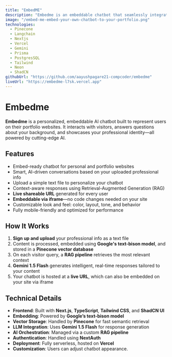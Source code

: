 ```yaml
---
title: "EmbedME"
description: "Embedme is an embeddable chatbot that seamlessly integrates into any portfolio website, effectively representing the user and showcasing their unique professional identity."
image: "/embed-me-embed-your-own-chatbot-to-your-portfolio.png"
technologies:
  - Pinecone
  - Langchain
  - Nextjs
  - Vercel
  - Gemini
  - Prisma
  - PostgresSQL
  - Tailwind
  - Neon
  - ShadCN
githubUrl: "https://github.com/aayushpagare21-compcoder/embedme"
liveUrl: "https://embedme-l7sk.vercel.app"
---
```


# Embedme

**Embedme** is a personalized, embeddable AI chatbot built to represent users on their portfolio websites. It interacts with visitors, answers questions about your background, and showcases your professional identity—all powered by cutting-edge AI.

## Features

- Embed-ready chatbot for personal and portfolio websites
- Smart, AI-driven conversations based on your uploaded professional info
- Upload a simple text file to personalize your chatbot
- Context-aware responses using Retrieval-Augmented Generation (RAG)
- **Live shareable URL** generated for every user
- **Embeddable via iframe**—no code changes needed on your site
- Customizable look and feel: color, layout, tone, and behavior
- Fully mobile-friendly and optimized for performance

## How It Works

1. **Sign up and upload** your professional info as a text file
2. Content is processed, embedded using **Google's text-bison model**, and stored in a **Pinecone vector database**
3. On each visitor query, a **RAG pipeline** retrieves the most relevant context
4. **Gemini 1.5 Flash** generates intelligent, real-time responses tailored to your content
5. Your chatbot is hosted at a **live URL**, which can also be embedded on your site via iframe

## Technical Details

- **Frontend**: Built with **Next.js**, **TypeScript**, **Tailwind CSS**, and **ShadCN UI**
- **Embedding**: Powered by **Google’s text-bison model**
- **Vector Storage**: Handled by **Pinecone** for fast semantic retrieval
- **LLM Integration**: Uses **Gemini 1.5 Flash** for response generation
- **AI Orchestration**: Managed via a custom **RAG pipeline**
- **Authentication**: Handled using **NextAuth**
- **Deployment**: Fully serverless, hosted on **Vercel**
- **Customization**: Users can adjust chatbot appearance.
